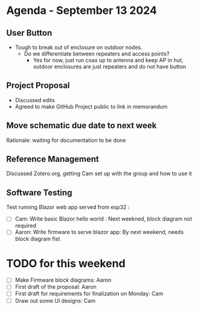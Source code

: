 # Agenda - September 13 2024

## User Button

- Tough to break out of enclosure on outdoor nodes.
  - Do we differentiate between repeaters and access points?
    - Yes for now, just run coax up to antenna and keep AP in hut, outdoor enclosures are just repeaters and do not have button

## Project Proposal

- Discussed edits
- Agreed to make GitHub Project public to link in memorandum

## Move schematic due date to next week
Rationale: waiting for documentation to be done

## Reference Management
Discussed Zotero.org, getting Cam set up with the group and how to use it

## Software Testing

Test running Blazor web app served from esp32 : 
- [ ] Cam: Write basic Blazor hello world : Next weekned, block diagram not required
- [ ] Aaron: Write firmware to serve blazor app: By next weekend, needs block diagram fist

# TODO for this weekend
- [ ] Make Firmware block diagrams: Aaron
- [ ] First draft of the proposal: Aaron
- [ ] First draft for requirements for finalization on Monday: Cam
- [ ] Draw out some UI designs: Cam